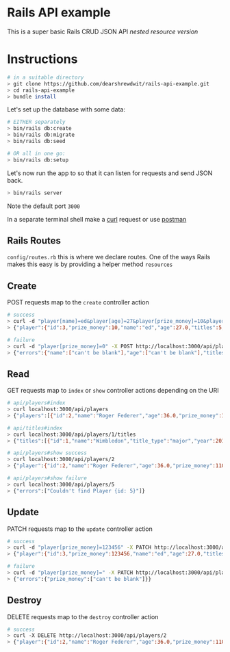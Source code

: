 # Rails API example

This is a super basic Rails CRUD JSON API _nested resource version_

# Instructions

```sh
# in a suitable directory
> git clone https://github.com/dearshrewdwit/rails-api-example.git
> cd rails-api-example
> bundle install
```
Let's set up the database with some data:
```sh
# EITHER separately
> bin/rails db:create
> bin/rails db:migrate
> bin/rails db:seed

# OR all in one go:
> bin/rails db:setup
```
Let's now run the app to so that it can listen for requests and send JSON back.
```sh
> bin/rails server
```
Note the default port `3000`

In a separate terminal shell make a [curl][1] request or use [postman][2]

## Rails Routes

`config/routes.rb` this is where we declare routes. One of the ways Rails makes this easy is by providing a helper method `resources`




## Create

POST requests map to the `create` controller action
```sh
# success
> curl -d "player[name]=ed&player[age]=27&player[prize_money]=10&player[titles]=5&player[grand_slams]=2" -X POST http://localhost:3000/api/players
> {"player":{"id":3,"prize_money":10,"name":"ed","age":27.0,"titles":5,"grand_slams":2,"created_at":"2017-11-18T21:04:40.149Z","updated_at":"2017-11-18T21:25:52.222Z"}}

# failure
> curl -d "player[prize_money]=0" -X POST http://localhost:3000/api/players
> {"errors":{"name":["can't be blank"],"age":["can't be blank"],"titles":["can't be blank"],"grand_slams":["can't be blank"]}}

```

## Read

GET requests map to `index` or `show` controller actions depending on the URI
```sh
# api/players#index
> curl localhost:3000/api/players
> {"players":[{"id":2,"name":"Roger Federer","age":36.0,"prize_money":110235682,"titles":95,"grand_slams":19,"created_at":"2017-11-15T22:41:46.806Z","updated_at":"2017-11-15T22:41:46.806Z"}]}

# api/titles#index
> curl localhost:3000/api/players/1/titles
> {"titles":[{"id":1,"name":"Wimbledon","title_type":"major","year":2017,"created_at":"2017-12-14T09:14:43.549Z","updated_at":"2017-12-14T09:14:43.549Z","player_id":1}]}

# api/players#show success
> curl localhost:3000/api/players/2
> {"player":{"id":2,"name":"Roger Federer","age":36.0,"prize_money":110235682,"titles":95,"grand_slams":19,"created_at":"2017-11-15T22:41:46.806Z","updated_at":"2017-11-15T22:41:46.806Z"}}

# api/players#show failure
> curl localhost:3000/api/players/5
> {"errors":["Couldn't find Player {id: 5}"]}
```

## Update

PATCH requests map to the `update` controller action
```sh
# success
> curl -d "player[prize_money]=123456" -X PATCH http://localhost:3000/api/players/3
> {"player":{"id":3,"prize_money":123456,"name":"ed","age":27.0,"titles":5,"grand_slams":2,"created_at":"2017-11-18T21:04:40.149Z","updated_at":"2017-11-18T21:25:52.222Z"}}

# failure
> curl -d "player[prize_money]=" -X PATCH http://localhost:3000/api/players/3
> {"errors":{"prize_money":["can't be blank"]}}

```
## Destroy

DELETE requests map to the `destroy` controller action
```sh
# success
> curl -X DELETE http://localhost:3000/api/players/2
> {"player":{"id":2,"name":"Roger Federer","age":36.0,"prize_money":110235682,"titles":95,"grand_slams":19,"created_at":"2017-11-15T22:41:46.806Z","updated_at":"2017-11-15T22:41:46.806Z"}}
```

[1]: https://curl.haxx.se/docs/httpscripting.html#GET
[2]: https://www.getpostman.com/
